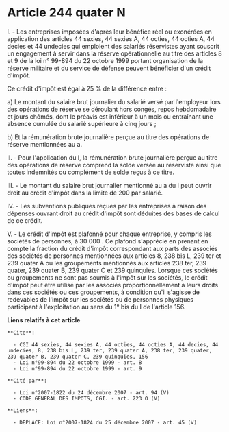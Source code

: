 # Article 244 quater N

I. - Les entreprises imposées d'après leur bénéfice réel ou exonérées en application des articles 44 sexies, 44 sexies A, 44
octies, 44 octies A, 44 decies et 44 undecies qui emploient des salariés réservistes ayant souscrit un engagement à servir
dans la réserve opérationnelle au titre des articles 8 et 9 de la loi n° 99-894 du 22 octobre 1999 portant organisation de la
réserve militaire et du service de défense peuvent bénéficier d'un crédit d'impôt.

Ce crédit d'impôt est égal à 25 % de la différence entre :

a) Le montant du salaire brut journalier du salarié versé par l'employeur lors des opérations de réserve se déroulant hors
congés, repos hebdomadaire et jours chômés, dont le préavis est inférieur à un mois ou entraînant une absence cumulée du
salarié supérieure à cinq jours ;

b) Et la rémunération brute journalière perçue au titre des opérations de réserve mentionnées au a.

II. - Pour l'application du I, la rémunération brute journalière perçue au titre des opérations de réserve comprend la solde
versée au réserviste ainsi que toutes indemnités ou complément de solde reçus à ce titre.

III. - Le montant du salaire brut journalier mentionné au a du I peut ouvrir droit au crédit d'impôt dans la limite de 200
par salarié.

IV. - Les subventions publiques reçues par les entreprises à raison des dépenses ouvrant droit au crédit d'impôt sont
déduites des bases de calcul de ce crédit.

V. - Le crédit d'impôt est plafonné pour chaque entreprise, y compris les sociétés de personnes, à 30 000 . Ce plafond
s'apprécie en prenant en compte la fraction du crédit d'impôt correspondant aux parts des associés des sociétés de personnes
mentionnées aux articles 8, 238 bis L, 239 ter et 239 quater A ou les groupements mentionnés aux articles 238 ter, 239
quater, 239 quater B, 239 quater C et 239 quinquies. Lorsque ces sociétés ou groupements ne sont pas soumis à l'impôt sur les
sociétés, le crédit d'impôt peut être utilisé par les associés proportionnellement à leurs droits dans ces sociétés ou ces
groupements, à condition qu'il s'agisse de redevables de l'impôt sur les sociétés ou de personnes physiques participant à
l'exploitation au sens du 1° bis du I de l'article 156.

**Liens relatifs à cet article**

	**Cite**:

	  - CGI 44 sexies, 44 sexies A, 44 octies, 44 octies A, 44 decies, 44 undecies, 8, 238 bis L, 239 ter, 239 quater A, 238 ter, 239 quater, 239 quater B, 239 quater C, 239 quinquies, 156
	  - Loi n°99-894 du 22 octobre 1999 - art. 8
	  - Loi n°99-894 du 22 octobre 1999 - art. 9

	**Cité par**:

	  - Loi n°2007-1822 du 24 décembre 2007 - art. 94 (V)
	  - CODE GENERAL DES IMPOTS, CGI. - art. 223 O (V)

	**Liens**:

	  - DEPLACE: Loi n°2007-1824 du 25 décembre 2007 - art. 45 (V)
